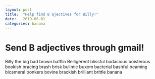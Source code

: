 ```yaml
---
layout: post
title:  "Help find B ajectives for Billy!"
date:   2019-06-01
categories: banana
---
```


# Send B adjectives through gmail!
Billy the big bad brown bafflin Belligerent blissful bodacious boisterous bookish bracing brash brisk bulimic buxom bacterial bashful beaming bicameral bonkers bovine brackish brilliant brittle banana
